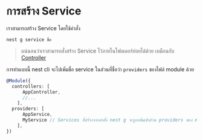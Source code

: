 
# การสร้าง Service

เราสามารถสร้าง Service โดยใช้คำสั่ง

```
nest g service ชื่อ
```

> แน่นอนว่าเราสามารถสั่งสร้าง Service ไว้ภายในโฟลเดอร์ย่อยได้ด้วย เหมือนกับ [Controller](../controller/create-new-controller.md)

การทำแบบนี้ nest cli จะไปเพิ่มชื่อ service ในส่วนที่ชื่อว่า `providers` ของไฟล์ module ด้วย

```ts
@Module({
  controllers: [
      AppController, 
      //...
    ],
  providers: [
      AppService,
      MyService // Services ที่สร้างจากคำสั่ง nest g จะถูกเพิ่มเข้าส่วน providers ของ module มาตรฐานอัตโนมัติ
    ],
})
```
